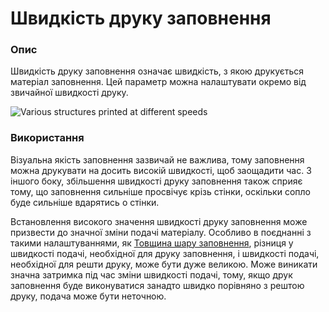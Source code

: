 Швидкість друку заповнення
====

### **Опис**

Швидкість друку заповнення означає швидкість, з якою друкується матеріал заповнення. Цей параметр можна налаштувати окремо від звичайної швидкості друку.

![Various structures printed at different speeds](../images/speed_difference.png)

### **Використання**

Візуальна якість заповнення зазвичай не важлива, тому заповнення можна друкувати на досить високій швидкості, щоб заощадити час. З іншого боку, збільшення швидкості друку заповнення також сприяє тому, що заповнення сильніше просвічує крізь стінки, оскільки сопло буде сильніше вдарятись о стінки.

Встановлення високого значення швидкості друку заповнення може призвести до значної зміни подачі матеріалу. Особливо в поєднанні з такими налаштуваннями, як [Товщина шару заповнення](infill_sparse_thickness.md), різниця у швидкості подачі, необхідної для друку заповнення, і швидкості подачі, необхідної для решти друку, може бути дуже великою. Може виникати значна затримка під час зміни швидкості подачі, тому, якщо друк заповнення буде виконуватися занадто швидко порівняно з рештою друку, подача може бути неточною.
